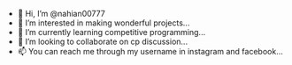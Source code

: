 - 👋 Hi, I’m @nahian00777
- 👀 I’m interested in making wonderful projects...
- 🌱 I’m currently learning competitive programming...
- 💞️ I’m looking to collaborate on cp discussion...
- 📫 You can reach me through my username in instagram and facebook...

<!---
nahian00777/nahian00777 is a ✨ special ✨ repository because its `README.md` (this file) appears on your GitHub profile.
You can click the Preview link to take a look at your changes.
--->
